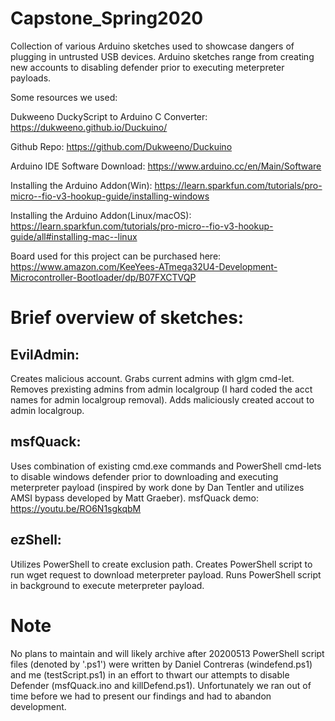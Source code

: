 # Capstone_Spring2020
Collection of various Arduino sketches used to showcase dangers of plugging in untrusted USB devices.  Arduino sketches range from creating new accounts to disabling defender prior to executing meterpreter payloads.

Some resources we used:

Dukweeno DuckyScript to Arduino C Converter: https://dukweeno.github.io/Duckuino/

Github Repo: https://github.com/Dukweeno/Duckuino

Arduino IDE Software Download: https://www.arduino.cc/en/Main/Software

Installing the Arduino Addon(Win): https://learn.sparkfun.com/tutorials/pro-micro--fio-v3-hookup-guide/installing-windows

Installing the Arduino Addon(Linux/macOS): https://learn.sparkfun.com/tutorials/pro-micro--fio-v3-hookup-guide/all#installing-mac--linux

Board used for this project can be purchased here: https://www.amazon.com/KeeYees-ATmega32U4-Development-Microcontroller-Bootloader/dp/B07FXCTVQP

# Brief overview of sketches:

EvilAdmin:
----------
Creates malicious account. Grabs current admins with glgm cmd-let.  Removes prexisting admins from admin localgroup (I hard coded the acct names for admin localgroup removal).  Adds maliciously created accout to admin localgroup.


msfQuack:
---------
Uses combination of existing cmd.exe commands and PowerShell cmd-lets to disable windows defender prior to downloading and executing meterpreter payload (inspired by work done by Dan Tentler and utilizes AMSI bypass developed by Matt Graeber).
msfQuack demo: 
https://youtu.be/RO6N1sgkqbM

ezShell:
--------
Utilizes PowerShell to create exclusion path.  Creates PowerShell script to run wget request to download meterpreter payload.  Runs PowerShell script in background to execute meterpreter payload.


# Note
No plans to maintain and will likely archive after 20200513
PowerShell script files (denoted by '.ps1') were written by Daniel Contreras (windefend.ps1) and me (testScript.ps1) in an effort to thwart our attempts to disable Defender (msfQuack.ino and killDefend.ps1).  Unfortunately we ran out of time before we had to present our findings and had to abandon development.


